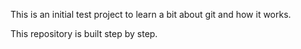 This is an initial test project to learn a bit about git and how it works.

This repository is built step by step.